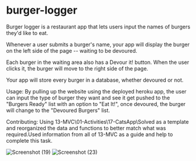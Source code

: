 # burger-logger

Burger logger is a restaurant app that lets users input the names of burgers they'd like to eat.


Whenever a user submits a burger's name, your app will display the burger on the left side of the page -- waiting to be devoured.


Each burger in the waiting area also has a Devour it! button. When the user clicks it, the burger will move to the right side of the page.


Your app will store every burger in a database, whether devoured or not.

Usage:
By pulling up the website using the deployed heroku app, the user can input the type of burger they want and see it get pushed to the "Burgers Ready" list with an option to "Eat It!", once devoured, the burger will change to the "Devoured Burgers" list.


Contributing:
Using 13-MVC\01-Activities\17-CatsApp\Solved as a template and reorganized the data and functions to better match what was required.Used information from all of 13-MVC as a guide and help to complete this task.


![Screenshot (19)](https://user-images.githubusercontent.com/72782320/102003844-fff85780-3cd8-11eb-878c-979b09e4ea56.png)
![Screenshot (23)](https://user-images.githubusercontent.com/72782320/102003845-01298480-3cd9-11eb-8037-ee7691763638.png)
